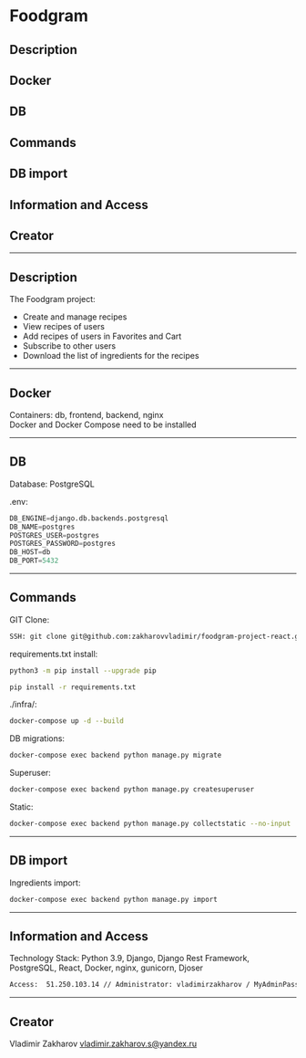 # Foodgram

## Description
## Docker
## DB
## Commands
## DB import
## Information and Access
## Creator

---
## Description

The Foodgram project:
  - Create and manage recipes
  - View recipes of users
  - Add recipes of users in Favorites and Cart
  - Subscribe to other users
  - Download the list of ingredients for the recipes

---
## Docker

Containers: db, frontend, backend, nginx   
Docker and Docker Compose need to be installed 

---
## DB

Database: PostgreSQL 

.env:
```python
DB_ENGINE=django.db.backends.postgresql
DB_NAME=postgres
POSTGRES_USER=postgres
POSTGRES_PASSWORD=postgres
DB_HOST=db
DB_PORT=5432
```

---
## Commands

GIT Clone:
```bash
SSH: git clone git@github.com:zakharovvladimir/foodgram-project-react.git
```

requirements.txt install:
```bash
python3 -m pip install --upgrade pip
```
```bash
pip install -r requirements.txt
```

./infra/:
```bash
docker-compose up -d --build
```

DB migrations:
```bash
docker-compose exec backend python manage.py migrate
```

Superuser:
```bash
docker-compose exec backend python manage.py createsuperuser
```

Static:
```bash
docker-compose exec backend python manage.py collectstatic --no-input
```

---
## DB import

Ingredients import:
```bash
docker-compose exec backend python manage.py import
```

---
## Information and Access

Technology Stack: Python 3.9, Django, Django Rest Framework, PostgreSQL, React, Docker, nginx, gunicorn, Djoser 
```bash
Access:  51.250.103.14 // Administrator: vladimirzakharov / MyAdminPass // User: vladimir.zakharov.s@yandex.ru / MyUserPass
```
---
## Creator

Vladimir Zakharov 
vladimir.zakharov.s@yandex.ru 

